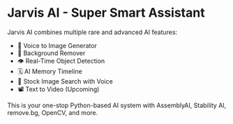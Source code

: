 ﻿# Jarvis AI - Super Smart Assistant

Jarvis AI combines multiple rare and advanced AI features:

- 🎨 Voice to Image Generator
- 🧼 Background Remover
- 👁 Real-Time Object Detection
- 🗓 AI Memory Timeline
- 📸 Stock Image Search with Voice
- 📽 Text to Video (Upcoming)

This is your one-stop Python-based AI system with AssemblyAI, Stability AI, remove.bg, OpenCV, and more.
